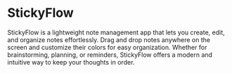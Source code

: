 # StickyFlow
StickyFlow is a lightweight note management app that lets you create, edit, and organize notes effortlessly. Drag and drop notes anywhere on the screen and customize their colors for easy organization. Whether for brainstorming, planning, or reminders, StickyFlow offers a modern and intuitive way to keep your thoughts in order.
